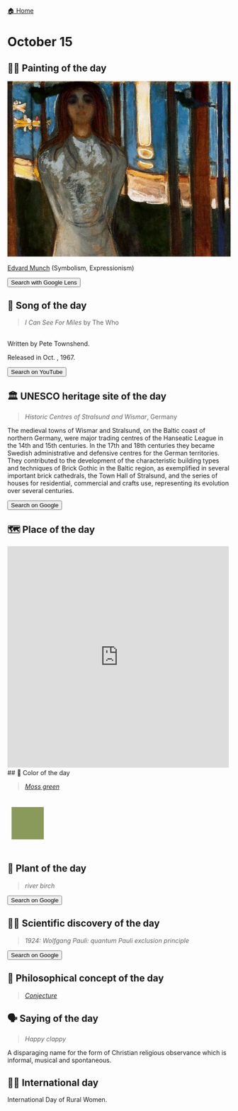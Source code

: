 
[🏠 Home](../../index.md)

# October 15

## 🧑‍🎨 Painting of the day

<img width="600" src="../img/Edvard_Munch_5.jpg">

[Edvard Munch](https://en.wikipedia.org/wiki/Edvard_Munch) (Symbolism, Expressionism)

<button class="btn btn-success"
onclick=" window.open('https://lens.google.com/uploadbyurl?url=https://iretes.github.io/one-a-day/data/img/Edvard_Munch_5.jpg','_blank')">
Search with Google Lens
</button>

## 🎼 Song of the day

> *I Can See For Miles*
by The Who

<br />Written by Pete Townshend.

Released in Oct. , 1967.

<button class="btn btn-success"
onclick=" window.open('http://www.youtube.com/search?q=I Can See For Miles by The Who','_blank')">
Search on YouTube
</button>

## 🏛️ UNESCO heritage site of the day

> *Historic Centres of Stralsund and Wismar*, Germany

<p>The medieval towns of Wismar and Stralsund, on the Baltic coast of northern Germany, were major trading centres of the Hanseatic League in the 14th and 15th centuries. In the 17th and 18th centuries they became Swedish administrative and defensive centres for the German territories. They contributed to the development of the characteristic building types and techniques of Brick Gothic in the Baltic region, as exemplified in several important brick cathedrals, the Town Hall of Stralsund, and the series of houses for residential, commercial and crafts use, representing its evolution over several centuries.</p>

<button class="btn btn-success"
onclick=" window.open('http://www.google.com/search?q=Historic Centres of Stralsund and Wismar','_blank')">
Search on Google
</button>

## 🗺️ Place of the day

<iframe
src="https://www.mapcrunch.com"
name="mapcrunch"
width="500"
height="500"
allowTransparency="true"
scrolling="no"
frameborder="0"
>
</iframe>
## 🎨 Color of the day

> *[Moss green](https://en.wikipedia.org/wiki/Shades_of_chartreuse#Moss_green)*

<div style="color:#8A9A5B; font-size: 100px;">&#9632;</div>

## 🌿 Plant of the day

> *river birch*

<button class="btn btn-success"
onclick=" window.open('http://www.google.com/search?q=river birch','_blank')">
Search on Google
</button>

## 🧑‍🔬 Scientific discovery of the day

> *1924: Wolfgang Pauli: quantum Pauli exclusion principle*

<button class="btn btn-success"
onclick=" window.open('http://www.google.com/search?q=1924: Wolfgang Pauli: quantum Pauli exclusion principle','_blank')"> 
Search on Google
</button>

## 💭 Philosophical concept of the day

> *[Conjecture](https://en.wikipedia.org/wiki/Conjecture)*

## 🗣️ Saying of the day

> *Happy clappy*

A disparaging name for the form of Christian religious observance which is informal, musical and spontaneous.

## 🏳️‍🌈 International day

International Day of Rural Women.